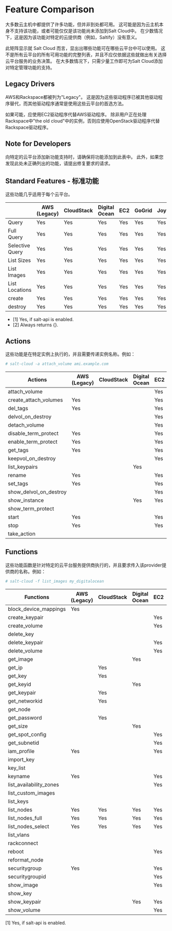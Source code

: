 # Feature Comparison

大多数云主机中都提供了许多功能，但并非到处都可用。 这可能是因为云主机本身不支持该功能，或者可能仅仅是该功能尚未添加到Salt Cloud中。 在少数情况下，这是因为该功能对特定的云提供商（例如，Saltify）没有意义。

此矩阵显示就 Salt Cloud 而言，显出出哪些功能可在哪些云平台中可以使用。 这不是所有云平台的所有可用功能的完整列表，并且不应仅依据这些就做出有关选择云平台服务的业务决策。 在大多数情况下，只需少量工作即可为Salt Cloud添加对特定管理功能的支持。

## Legacy Drivers

AWS和Rackspace都被列为"Legacy"。 这是因为这些驱动程序已被其他驱动程序替代，而其他驱动程序通常是使用这些云平台的首选方法。

如果可能，应使用EC2驱动程序代替AWS驱动程序。 除非用户正在处理Rackspace中"the old cloud"中的实例，否则应使用OpenStack驱动程序代替Rackspace驱动程序。

## Note for Developers

向特定的云平台添加新功能支持时，请确保将功能添加到此表中。 此外，如果您发现此处未正确列出的功能，请提出修复要求的请求。

## Standard Features - 标准功能

这些功能几乎适用于每个云平台。

| |AWS (Legacy)|CloudStack|Digital Ocean|EC2|GoGrid|JoyEnt|Linode|OpenStack|Parallels|Rackspace (Legacy)|Saltify|Vagrant|Softlayer|Softlayer Hardware|Aliyun|Tencent Cloud|
|--|--|--|--|--|--|--|--|--|--|--|--|--|--|--|--|--|
|Query|Yes|Yes|Yes|Yes|Yes|Yes|Yes|Yes|Yes|Yes|[1]|[1]|Yes|Yes|Yes|Yes|
|Full Query|Yes|Yes|Yes|Yes|Yes|Yes|Yes|Yes|Yes|Yes|[1]|[1]|Yes|Yes|Yes|Yes|
|Selective Query|Yes|Yes|Yes|Yes|Yes|Yes|Yes|Yes|Yes|Yes|[1]|[1]|Yes|Yes|Yes|Yes|
|List Sizes|Yes|Yes|Yes|Yes|Yes|Yes|Yes|Yes|Yes|Yes|[2]|[2]|Yes|Yes|Yes|Yes|
|List Images|Yes|Yes|Yes|Yes|Yes|Yes|Yes|Yes|Yes|Yes|Yes|Yes|Yes|Yes|Yes|Yes|
|List Locations|Yes|Yes|Yes|Yes|Yes|Yes|Yes|Yes|Yes|Yes|[2]|[2]|Yes|Yes|Yes|Yes|
|create|Yes|Yes|Yes|Yes|Yes|Yes|Yes|Yes|Yes|Yes|Yes|[1]|Yes|Yes|Yes|Yes|
|destroy|Yes|Yes|Yes|Yes|Yes|Yes|Yes|Yes|Yes|Yes|[1]|[1]|Yes|Yes|Yes|Yes|

- [1] Yes, if salt-api is enabled.
- [2] Always returns {}.

## Actions

这些功能是在特定实例上执行的，并且需要传递实例名称。例如：
```bash
# salt-cloud -a attach_volume ami.example.com
```

|Actions|AWS (Legacy)|CloudStack|Digital Ocean|EC2|GoGrid|JoyEnt|Linode|OpenStack|Parallels|Rackspace (Legacy)|Saltify&Vagrant|Softlayer|Softlayer Hardware|Aliyun|Tencent Cloud|
|-|-|-|-|-|-|-|-|-|-|-|-|-|-|-|-|
|attach_volume||||Yes|
|create_attach_volumes|Yes|||Yes|
|del_tags|Yes|||Yes|
|delvol_on_destroy| |||Yes|
|detach_volume| |||Yes|
|disable_term_protect|Yes|||Yes|
|enable_term_protect|Yes|||Yes|
|get_tags|Yes|||Yes|
|keepvol_on_destroy| |||Yes|
|list_keypairs| ||Yes| |
|rename|Yes|||Yes|
|set_tags|Yes|||Yes|
|show_delvol_on_destroy| |||Yes|
|show_instance|||Yes|Yes|||Yes||Yes|||Yes|Yes|Yes|Yes|
|show_term_protect
|start|Yes|||Yes||Yes|Yes||Yes|||||Yes|Yes|
|stop|Yes|||Yes||Yes|Yes||Yes|||||Yes|Yes|
|take_action| |||||Yes|


## Functions

这些功能函数是针对特定的云平台服务提供商执行的，并且要求传入该provider提供商的名称。例如：
```bash
# salt-cloud -f list_images my_digitalocean
```

|Functions|AWS (Legacy)|CloudStack|Digital Ocean|EC2|GoGrid|JoyEnt|Linode|OpenStack|Parallels|Rackspace (Legacy)|Saltify&Vagrant|Softlayer|Softlayer Hardware|Aliyun|Tencent Cloud|
|-|-|-|-|-|-|-|-|-|-|-|-|-|-|-|-|
|block_device_mappings|Yes|
|create_keypair||||Yes|
|create_volume||||Yes|
|delete_key||||||Yes|
|delete_keypair||||Yes|
|delete_volume||||Yes|
|get_image|||Yes|||Yes|||Yes|||||Yes|
|get_ip||Yes|
|get_key||Yes|
|get_keyid|||Yes|
|get_keypair||Yes|
|get_networkid||Yes|
|get_node||||||Yes|
|get_password||Yes|
|get_size|||Yes|||Yes||||||||Yes|
|get_spot_config||||Yes|
|get_subnetid||||Yes|
|iam_profile|Yes|||Yes||||||||||Yes|
|import_key||||||Yes|
|key_list||||||Yes|
|keyname|Yes|||Yes|
|list_availability_zones||||Yes||||||||||Yes|Yes|
|list_custom_images||||||||||||Yes|||Yes|
|list_keys||||||Yes|
|list_nodes|Yes|Yes|Yes|Yes|Yes|Yes|Yes|Yes|Yes|Yes|Yes|Yes|Yes|Yes|Yes|
|list_nodes_full|Yes|Yes|Yes|Yes|Yes|Yes|Yes|Yes|Yes|Yes|Yes|Yes|Yes|Yes|Yes|
|list_nodes_select|Yes|Yes|Yes|Yes|Yes|Yes|Yes|Yes|Yes|Yes|Yes|Yes|Yes|Yes|Yes|
|list_vlans||||||||||||Yes|Yes||
|rackconnect||||||||Yes|
|reboot||||Yes||Yes|||||[1]|||Yes|Yes|
|reformat_node||||||Yes|
|securitygroup|Yes|||Yes|
|securitygroupid||||Yes||||||||||Yes|
|show_image||||Yes|||||Yes|||||Yes|Yes|
|show_key||||||Yes|
|show_keypair|||Yes|Yes|
|show_volume||||Yes||||||||||

[1] Yes, if salt-api is enabled.
